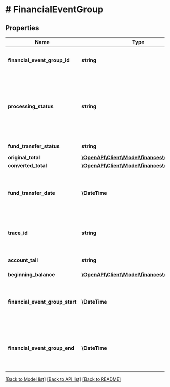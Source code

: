 # # FinancialEventGroup

## Properties

Name | Type | Description | Notes
------------ | ------------- | ------------- | -------------
**financial_event_group_id** | **string** | A unique identifier for the financial event group. | [optional]
**processing_status** | **string** | The processing status of the financial event group indicates whether the balance of the financial event group is settled.  Possible values:  * Open  * Closed | [optional]
**fund_transfer_status** | **string** | The status of the fund transfer. | [optional]
**original_total** | [**\OpenAPI\Client\Model\finances\v0\Currency**](Currency.md) |  | [optional]
**converted_total** | [**\OpenAPI\Client\Model\finances\v0\Currency**](Currency.md) |  | [optional]
**fund_transfer_date** | **\DateTime** | Fields with a schema type of date are in ISO 8601 date time format (for example GroupBeginDate). | [optional]
**trace_id** | **string** | The trace identifier used by sellers to look up transactions externally. | [optional]
**account_tail** | **string** | The account tail of the payment instrument. | [optional]
**beginning_balance** | [**\OpenAPI\Client\Model\finances\v0\Currency**](Currency.md) |  | [optional]
**financial_event_group_start** | **\DateTime** | Fields with a schema type of date are in ISO 8601 date time format (for example GroupBeginDate). | [optional]
**financial_event_group_end** | **\DateTime** | Fields with a schema type of date are in ISO 8601 date time format (for example GroupBeginDate). | [optional]

[[Back to Model list]](../../README.md#models) [[Back to API list]](../../README.md#endpoints) [[Back to README]](../../README.md)

